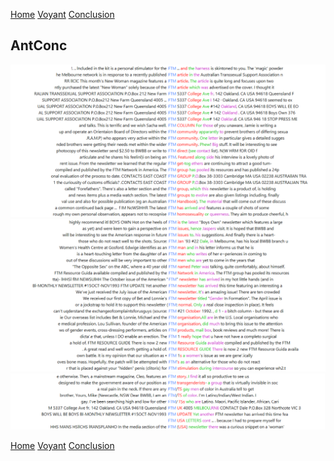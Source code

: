 [Home](index.md) [Voyant](Voyant.md) [Conclusion](Conclusion.md)



## AntConc


![](Screenshots/AntConcFTM1.png)
![](Screenshots/AntConcFTM2.png)
![](Screenshots/AntConcFTM3.png)




[Home](index.md) [Voyant](Voyant.md) [Conclusion](Conclusion.md)
